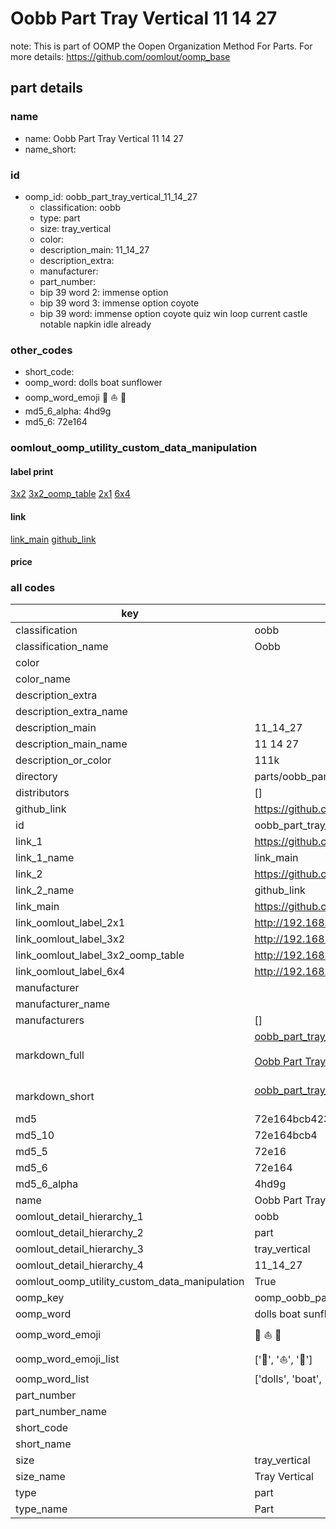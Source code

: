 # Oobb Part Tray Vertical 11 14 27  

note: This is part of OOMP the Oopen Organization Method For Parts. For more details: https://github.com/oomlout/oomp_base

##  part details





### name
* name: Oobb Part Tray Vertical 11 14 27
* name_short: 
### id
* oomp_id: oobb_part_tray_vertical_11_14_27
  * classification: oobb
  * type: part
  * size: tray_vertical
  * color: 
  * description_main: 11_14_27
  * description_extra: 
  * manufacturer: 
  * part_number: 
  * bip 39 word 2: immense option
  * bip 39 word 3: immense option coyote
  * bip 39 word: immense option coyote quiz win loop current castle notable napkin idle already

### other_codes
* short_code: 
* oomp_word: dolls boat sunflower
* oomp_word_emoji :dolls: :boat: :sunflower:
* md5_6_alpha: 4hd9g
* md5_6: 72e164






### oomlout_oomp_utility_custom_data_manipulation
#### label print
[3x2](http://192.168.1.245:1112/?label=oomp%204hd9g)
[3x2_oomp_table](http://192.168.1.107:1112/?label=oomp%204hd9g)
[2x1](http://192.168.1.242:1112/?label=oomp%204hd9g)
[6x4](http://192.168.1.55:1112/?label=oomp%204hd9g)    

#### link

[link_main](https://github.com/oomlout/oomlout_oomp_current_version_messy/tree/main/parts/oobb_part_tray_vertical_11_14_27) [github_link](https://github.com/oomlout/oomlout_oomp_part_src/tree/main/parts/oobb_part_tray_vertical_11_14_27)                             

#### price







### all codes 
| key | value |  
| --- | --- |  
| classification | oobb |  
| classification_name | Oobb |  
| color |  |  
| color_name |  |  
| description_extra |  |  
| description_extra_name |  |  
| description_main | 11_14_27 |  
| description_main_name | 11 14 27 |  
| description_or_color | 111k |  
| directory | parts/oobb_part_tray_vertical_11_14_27 |  
| distributors | [] |  
| github_link | https://github.com/oomlout/oomlout_oomp_part_src/tree/main/parts/oobb_part_tray_vertical_11_14_27 |  
| id | oobb_part_tray_vertical_11_14_27 |  
| link_1 | https://github.com/oomlout/oomlout_oomp_current_version_messy/tree/main/parts/oobb_part_tray_vertical_11_14_27 |  
| link_1_name | link_main |  
| link_2 | https://github.com/oomlout/oomlout_oomp_part_src/tree/main/parts/oobb_part_tray_vertical_11_14_27 |  
| link_2_name | github_link |  
| link_main | https://github.com/oomlout/oomlout_oomp_current_version_messy/tree/main/parts/oobb_part_tray_vertical_11_14_27 |  
| link_oomlout_label_2x1 | http://192.168.1.242:1112/?label=oomp%204hd9g |  
| link_oomlout_label_3x2 | http://192.168.1.245:1112/?label=oomp%204hd9g |  
| link_oomlout_label_3x2_oomp_table | http://192.168.1.107:1112/?label=oomp%204hd9g |  
| link_oomlout_label_6x4 | http://192.168.1.55:1112/?label=oomp%204hd9g |  
| manufacturer |  |  
| manufacturer_name |  |  
| manufacturers | [] |  
| markdown_full | [oobb_part_tray_vertical_11_14_27](https://github.com/oomlout/oomlout_oomp_current_version_messy/tree/main/parts/oobb_part_tray_vertical_11_14_27)<br>[](https://github.com/oomlout/oomlout_oomp_current_version_messy/tree/main/parts/oobb_part_tray_vertical_11_14_27)<br>[Oobb Part Tray Vertical 11 14 27](https://github.com/oomlout/oomlout_oomp_current_version_messy/tree/main/parts/oobb_part_tray_vertical_11_14_27)<br><br> |  
| markdown_short | [oobb_part_tray_vertical_11_14_27](https://github.com/oomlout/oomlout_oomp_current_version_messy/tree/main/parts/oobb_part_tray_vertical_11_14_27)<br><br> |  
| md5 | 72e164bcb42386c20ffdaafe6366eb8c |  
| md5_10 | 72e164bcb4 |  
| md5_5 | 72e16 |  
| md5_6 | 72e164 |  
| md5_6_alpha | 4hd9g |  
| name | Oobb Part Tray Vertical 11 14 27 |  
| oomlout_detail_hierarchy_1 | oobb |  
| oomlout_detail_hierarchy_2 | part |  
| oomlout_detail_hierarchy_3 | tray_vertical |  
| oomlout_detail_hierarchy_4 | 11_14_27 |  
| oomlout_oomp_utility_custom_data_manipulation | True |  
| oomp_key | oomp_oobb_part_tray_vertical_11_14_27 |  
| oomp_word | dolls boat sunflower |  
| oomp_word_emoji | :dolls: :boat: :sunflower: |  
| oomp_word_emoji_list | [':dolls:', ':boat:', ':sunflower:'] |  
| oomp_word_list | ['dolls', 'boat', 'sunflower'] |  
| part_number |  |  
| part_number_name |  |  
| short_code |  |  
| short_name |  |  
| size | tray_vertical |  
| size_name | Tray Vertical |  
| type | part |  
| type_name | Part |  
